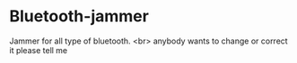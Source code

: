 # Bluetooth-jammer
Jammer for all type of bluetooth. &lt;br> anybody wants to change or correct it please tell me 
